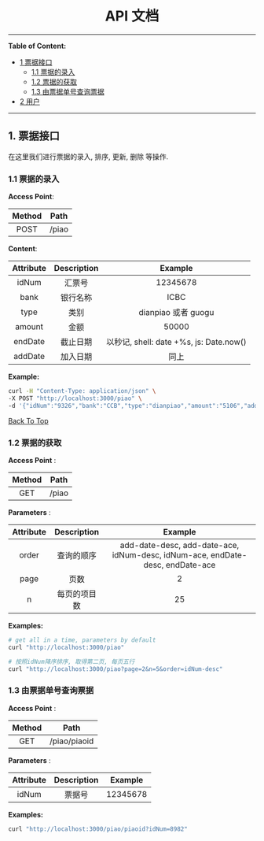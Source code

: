 <h1 align="center" id="0">API 文档</h1> 



---

**Table of Content:**


- [1 票据接口](#piao)
    - [1.1 票据的录入](#piao-insert)
    - [1.2 票据的获取](#piao-get)
    - [1.3 由票据单号查询票据](#piao-get-by-Name)
- [2 用户](#user)

---


<h2 id="piao">1. 票据接口</h2>

在这里我们进行票据的录入, 排序, 更新, 删除 等操作. 

<h3 id="piao-insert">1.1 票据的录入 </h3>


**Access Point**:

| Method | Path | 
|:----------------:|:----------------:|
| POST | /piao |

**Content**:

| Attribute | Description | Example |
|:----------------:|:----------------:|:-----------:|
| idNum | 汇票号 | 12345678|
| bank | 银行名称 | ICBC |
| type | 类别 | dianpiao 或者 guogu |
| amount | 金额 | 50000 |
| endDate | 截止日期 | 以秒记, shell: date +%s, js: Date.now() |
| addDate | 加入日期 | 同上 |

**Example:**

~~~bash
curl -H "Content-Type: application/json" \
-X POST "http://localhost:3000/piao" \
-d '{"idNum":"9326","bank":"CCB","type":"dianpiao","amount":"5106","addDate":"1511719139","endDate":"1511719706"}'
~~~

[Back To Top](#0)

<h3 id="piao-get"> 1.2 票据的获取 </h3>

**Access Point** :

| Method | Path | 
|:----------------:|:----------------:|
| GET | /piao |


**Parameters** :

| Attribute | Description | Example |
|:----------------:|:----------------:|:-----------:|
| order | 查询的顺序 | add-date-desc, add-date-ace, idNum-desc, idNum-ace, endDate-desc, endDate-ace |
| page | 页数 | 2 |
| n | 每页的项目数 | 25 |


**Examples:**

~~~bash
# get all in a time, parameters by default 
curl "http://localhost:3000/piao"

# 按照idNum降序排序, 取得第二页, 每页五行
curl "http://localhost:3000/piao?page=2&n=5&order=idNum-desc"

~~~


<h3 id="piao-get-by-Name"> 1.3 由票据单号查询票据</h3>

**Access Point** :

| Method | Path | 
|:----------------:|:----------------:|
| GET | /piao/piaoid |


**Parameters** :

| Attribute | Description | Example |
|:----------------:|:----------------:|:-----------:|
| idNum | 票据号 | 12345678 |


**Examples:**

~~~bash
curl "http://localhost:3000/piao/piaoid?idNum=8982"
~~~



